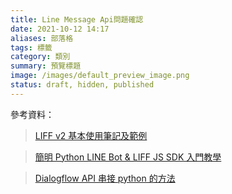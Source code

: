 ```yaml
---
title: Line Message Api問題確認
date: 2021-10-12 14:17
aliases: 部落格 
tags: 標籤
category: 類別
summary: 預覽標題
image: /images/default_preview_image.png
status: draft, hidden, published
---
```

參考資料：

>[LIFF v2 基本使用筆記及範例](https://www.letswrite.tw/liff-init/#liff-%e5%8a%9f%e8%83%bd%ef%bc%9a%e5%8f%96%e5%be%97%e4%bd%bf%e7%94%a8%e8%80%85%e8%b3%87%e6%96%99)

>[簡明 Python LINE Bot & LIFF JS SDK 入門教學](https://blog.techbridge.cc/2020/01/12/%E7%B0%A1%E6%98%8E-python-line-bot-&-liff-js-sdk%E5%85%A5%E9%96%80%E6%95%99%E5%AD%B8/)


>[Dialogflow API 串接 python 的方法](https://www.wongwonggoods.com/python/python-dialogflow-api/)